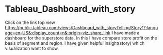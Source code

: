 # Tableau_Dashboard_with_story
Click on the link top view https://public.tableau.com/views/Dashboard_with_storyTelling/Story1?:language=en-US&:display_count=n&:origin=viz_share_link
I have made a dashboard for the superstore data.
In this I have compare store profit on the basis of segment and region.
I have given helpful insight(story) which visualization want to show.

